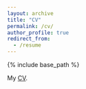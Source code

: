 ```yaml
---
layout: archive
title: "CV"
permalink: /cv/
author_profile: true
redirect_from:
  - /resume
---
```


{% include base_path %}

My [CV](https://drive.google.com/file/d/1-1iCUrlHdbWpiU6PnceyvhnjA-uZtWsK/view?usp=sharing).